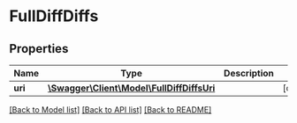 # FullDiffDiffs

## Properties
Name | Type | Description | Notes
------------ | ------------- | ------------- | -------------
**uri** | [**\Swagger\Client\Model\FullDiffDiffsUri**](FullDiffDiffsUri.md) |  | [optional] 

[[Back to Model list]](../../README.md#documentation-for-models) [[Back to API list]](../../README.md#documentation-for-api-endpoints) [[Back to README]](../../README.md)

